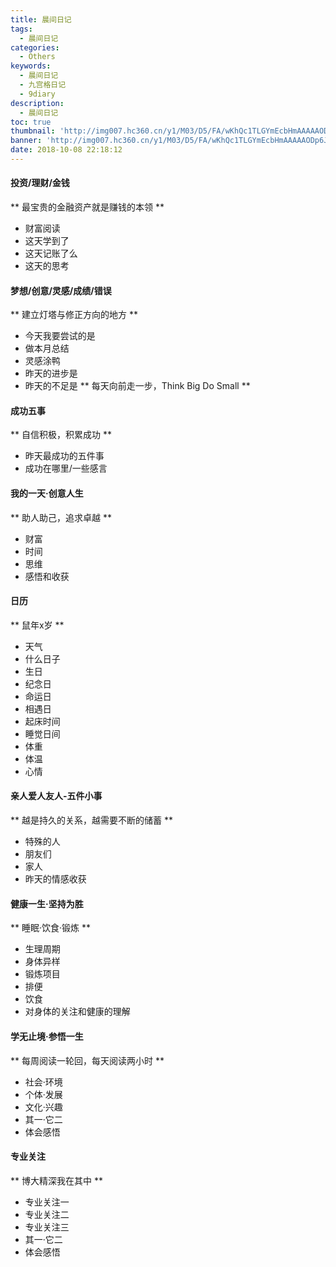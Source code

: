 ```yaml
---
title: 晨间日记
tags:
  - 晨间日记
categories:
  - Others
keywords:
  - 晨间日记
  - 九宫格日记
  - 9diary
description:
  - 晨间日记
toc: true
thumbnail: 'http://img007.hc360.cn/y1/M03/D5/FA/wKhQc1TLGYmEcbHmAAAAAODp6Jg943.jpg'
banner: 'http://img007.hc360.cn/y1/M03/D5/FA/wKhQc1TLGYmEcbHmAAAAAODp6Jg943.jpg'
date: 2018-10-08 22:18:12
---
```


####    投资/理财/金钱    
**  最宝贵的金融资产就是赚钱的本领 **
*   财富阅读
*   这天学到了
*   这天记账了么
*   这天的思考

####    梦想/创意/灵感/成绩/错误  
**  建立灯塔与修正方向的地方    **
* 今天我要尝试的是
* 做本月总结     
* 灵感涂鸭
* 昨天的进步是
* 昨天的不足是
** 每天向前走一步，Think Big Do Small       **

<!-- more -->
#### 成功五事
**  自信积极，积累成功   **
* 昨天最成功的五件事
* 成功在哪里/一些感言        

####    我的一天·创意人生   
**  助人助己，追求卓越   **
* 财富
* 时间
* 思维
* 感悟和收获

#### 日历
** 鼠年x岁 **
* 天气
* 什么日子
* 生日
* 纪念日
* 命运日
* 相遇日
* 起床时间
* 睡觉日间
* 体重
* 体温
* 心情

####    亲人爱人友人-五件小事 
**  越是持久的关系，越需要不断的储蓄     **
* 特殊的人
* 朋友们
* 家人
* 昨天的情感收获

####    健康一生·坚持为胜   
**  睡眠·饮食·锻炼    **
* 生理周期
* 身体异样
* 锻炼项目
* 排便
* 饮食
* 对身体的关注和健康的理解

####    学无止境·参悟一生   
**  每周阅读一轮回，每天阅读两小时  **
* 社会·环境
* 个体·发展
* 文化·兴趣
* 其一·它二
* 体会感悟

#### 专业关注
**  博大精深我在其中    **
* 专业关注一
* 专业关注二
* 专业关注三
* 其一·它二
* 体会感悟